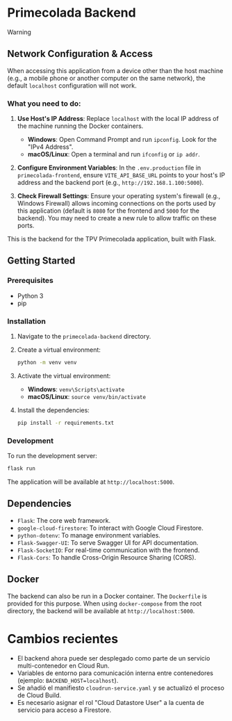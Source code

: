 # Primecolada Backend

> [!WARNING]
> ##  Network Configuration & Access
>
> When accessing this application from a device other than the host machine (e.g., a mobile phone or another computer on the same network), the default `localhost` configuration will not work.
>
> ### What you need to do:
>
> 1.  **Use Host's IP Address**: Replace `localhost` with the local IP address of the machine running the Docker containers.
>     -   **Windows**: Open Command Prompt and run `ipconfig`. Look for the "IPv4 Address".
>     -   **macOS/Linux**: Open a terminal and run `ifconfig` or `ip addr`.
>
> 2.  **Configure Environment Variables**: In the `.env.production` file in `primecolada-frontend`, ensure `VITE_API_BASE_URL` points to your host's IP address and the backend port (e.g., `http://192.168.1.100:5000`).
>
> 3.  **Check Firewall Settings**: Ensure your operating system's firewall (e.g., Windows Firewall) allows incoming connections on the ports used by this application (default is `8080` for the frontend and `5000` for the backend). You may need to create a new rule to allow traffic on these ports.

This is the backend for the TPV Primecolada application, built with Flask.

## Getting Started

### Prerequisites

-   Python 3
-   pip

### Installation

1.  Navigate to the `primecolada-backend` directory.
2.  Create a virtual environment:

    ```bash
    python -m venv venv
    ```

3.  Activate the virtual environment:

    -   **Windows**: `venv\Scripts\activate`
    -   **macOS/Linux**: `source venv/bin/activate`

4.  Install the dependencies:

    ```bash
    pip install -r requirements.txt
    ```

### Development

To run the development server:

```bash
flask run
```

The application will be available at `http://localhost:5000`.

## Dependencies

-   `Flask`: The core web framework.
-   `google-cloud-firestore`: To interact with Google Cloud Firestore.
-   `python-dotenv`: To manage environment variables.
-   `Flask-Swagger-UI`: To serve Swagger UI for API documentation.
-   `Flask-SocketIO`: For real-time communication with the frontend.
-   `Flask-Cors`: To handle Cross-Origin Resource Sharing (CORS).

## Docker

The backend can also be run in a Docker container. The `Dockerfile` is provided for this purpose. When using `docker-compose` from the root directory, the backend will be available at `http://localhost:5000`.

# Cambios recientes

- El backend ahora puede ser desplegado como parte de un servicio multi-contenedor en Cloud Run.
- Variables de entorno para comunicación interna entre contenedores (ejemplo: `BACKEND_HOST=localhost`).
- Se añadió el manifiesto `cloudrun-service.yaml` y se actualizó el proceso de Cloud Build.
- Es necesario asignar el rol "Cloud Datastore User" a la cuenta de servicio para acceso a Firestore.
